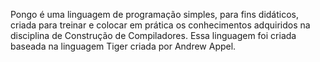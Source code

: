 Pongo é uma linguagem de programação simples, para fins didáticos, criada para treinar e colocar em prática os conhecimentos adquiridos na disciplina de Construção de Compiladores. Essa linguagem foi criada baseada na linguagem Tiger criada por Andrew Appel.